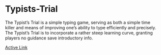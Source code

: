 # Typists-Trial
The Typist’s Trial is a simple typing game, serving as both a simple time killer and means of improving one’s ability to type efficiently and precisely. The Typist’s Trial is to incorporate a rather steep learning curve, granting players no guidance save introductory info.

[Active Link](https://loshun-ltd.github.io/Typists-Trial/)
